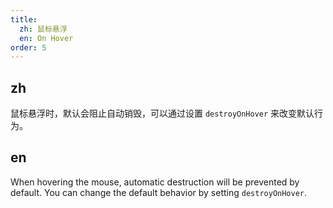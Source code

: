 ```yaml
---
title: 
  zh: 鼠标悬浮
  en: On Hover
order: 5
---
```


## zh

鼠标悬浮时，默认会阻止自动销毁，可以通过设置 `destroyOnHover` 来改变默认行为。

## en

When hovering the mouse, automatic destruction will be prevented by default. You can change the default behavior by setting `destroyOnHover`.
